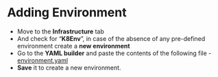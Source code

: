 # Adding Environment

- Move to the **Infrastructure** tab
- And check for “**K8Env**”, in case of the absence of any pre-defined environment create a **new environment**
- Go to the **YAML builder** and paste the contents of the following file - [environment.yaml 
](https://github.com/harness-community/cd-pipeline-sample/blob/main/Core-components/Environments/environment.yaml)
- **Save** it to create a new environment.